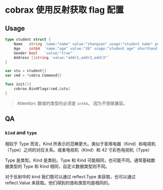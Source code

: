 # cobrax 使用反射获取 flag 配置

## Usage

```go
type student struct {
	Name   string `name:"name" value:"zhangsan" usage:"student name" persistent:"true"`
	Age    int64  `name:"age" value:"20" usage:"student age" shorthand:"a"`
	Gender bool   `value:"true"`
    Address []string `value:"addr1,addr2,addr3"`
}

var stu = student{}
var cmd = *cobra.Command{}

func init(){
	cobrax.BindFlags(cmd,&stu)
}
```

> Attention: 数值的类型的必须是 `int64`。 因为不想做兼容。


## QA

### `kind` and `type`

相较于 Type 而言，Kind 所表示的范畴更大。类似于家用电器（Kind）和电视机（Type）之间的对应关系。或者电视机（Kind）和 42 寸彩色电视机（Type）

Type 是类型。Kind 是类别。Type 和 Kind 可能相同，也可能不同。通常基础数据类型的 Type 和 Kind 相同，自定义数据类型则不同。

对于反射中的 kind 我们既可以通过 reflect.Type 来获取，也可以通过 reflect.Value 来获取。他们得到的值和类型均是相同的。



